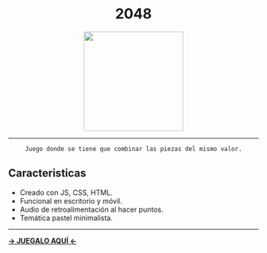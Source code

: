 <h1 align="center">2048</h1>
<div align="center" >
    <img src="preview-1.png" width="200"/>
</div>

---

<div align="center">

    Juego donde se tiene que combinar las piezas del mismo valor.

</div>

## Caracteristicas

- Creado con JS, CSS, HTML.
- Funcional en escritorio y móvil.
- Audio de retroalimentación al hacer puntos.
- Temática pastel minimalista.

---

**[-> JUEGALO AQUÍ <-](https://juego-web-2048.onrender.com/)**
